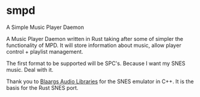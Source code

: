 # smpd

A Simple Music Player Daemon 

A Music Player Daemon written in Rust taking after some of simpler the functionality of MPD. It will store information about music, allow player control + playlist management.

The first format to be supported will be SPC's. Because I want my SNES music. Deal with it.


Thank you to [Blaargs Audio Libraries](http://www.slack.net/~ant/libs/audio.html) for the SNES emulator in C++. It is the basis for the Rust SNES port.
